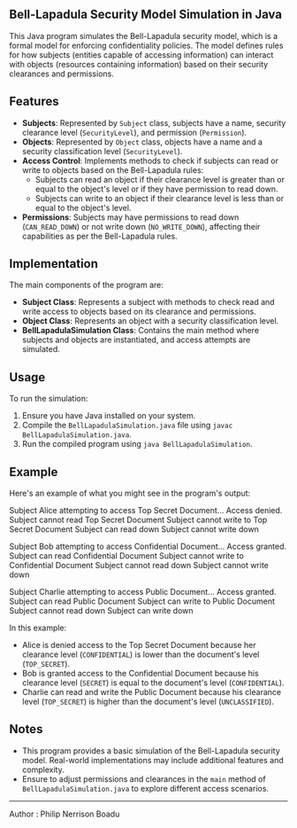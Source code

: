 ## **Bell-Lapadula Security Model Simulation in Java**

This Java program simulates the Bell-Lapadula security model, which is a formal model for enforcing confidentiality policies. The model defines rules for how subjects (entities capable of accessing information) can interact with objects (resources containing information) based on their security clearances and permissions.

## **Features**

- **Subjects**: Represented by `Subject` class, subjects have a name, security clearance level (`SecurityLevel`), and permission (`Permission`).
- **Objects**: Represented by `Object` class, objects have a name and a security classification level (`SecurityLevel`).
- **Access Control**: Implements methods to check if subjects can read or write to objects based on the Bell-Lapadula rules:
  - Subjects can read an object if their clearance level is greater than or equal to the object's level or if they have permission to read down.
  - Subjects can write to an object if their clearance level is less than or equal to the object's level.
- **Permissions**: Subjects may have permissions to read down (`CAN_READ_DOWN`) or not write down (`NO_WRITE_DOWN`), affecting their capabilities as per the Bell-Lapadula rules.

## **Implementation**

The main components of the program are:

- **Subject Class**: Represents a subject with methods to check read and write access to objects based on its clearance and permissions.
- **Object Class**: Represents an object with a security classification level.
- **BellLapadulaSimulation Class**: Contains the main method where subjects and objects are instantiated, and access attempts are simulated.

## **Usage**

To run the simulation:

1. Ensure you have Java installed on your system.
2. Compile the `BellLapadulaSimulation.java` file using `javac BellLapadulaSimulation.java`.
3. Run the compiled program using `java BellLapadulaSimulation`.

## **Example**

Here's an example of what you might see in the program's output:

Subject Alice attempting to access Top Secret Document...
Access denied. Subject cannot read Top Secret Document
Subject cannot write to Top Secret Document
Subject can read down
Subject cannot write down

Subject Bob attempting to access Confidential Document...
Access granted. Subject can read Confidential Document
Subject cannot write to Confidential Document
Subject cannot read down
Subject cannot write down

Subject Charlie attempting to access Public Document...
Access granted. Subject can read Public Document
Subject can write to Public Document
Subject cannot read down
Subject can write down


In this example:
- Alice is denied access to the Top Secret Document because her clearance level (`CONFIDENTIAL`) is lower than the document's level (`TOP_SECRET`).
- Bob is granted access to the Confidential Document because his clearance level (`SECRET`) is equal to the document's level (`CONFIDENTIAL`).
- Charlie can read and write the Public Document because his clearance level (`TOP_SECRET`) is higher than the document's level (`UNCLASSIFIED`).

## **Notes**

- This program provides a basic simulation of the Bell-Lapadula security model. Real-world implementations may include additional features and complexity.
- Ensure to adjust permissions and clearances in the `main` method of `BellLapadulaSimulation.java` to explore different access scenarios.

---
Author : Philip Nerrison Boadu